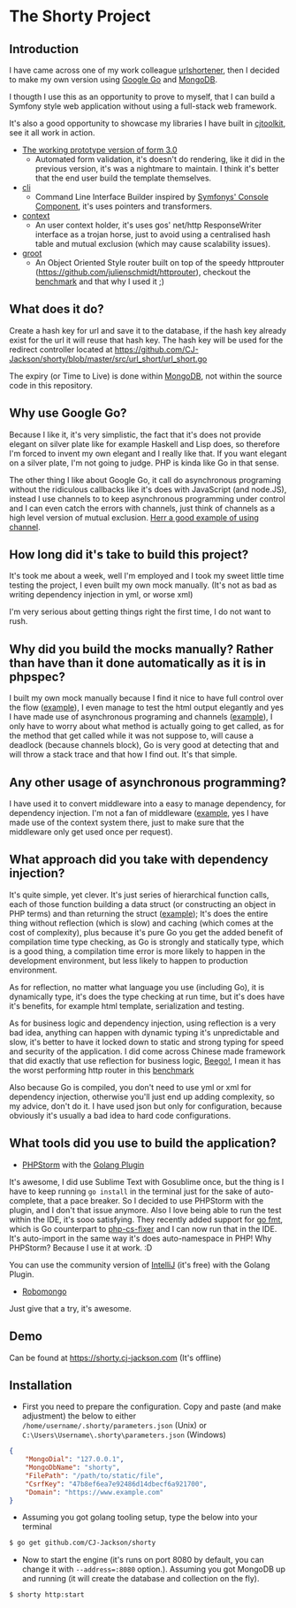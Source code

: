 # The Shorty Project

## Introduction

I have came across one of my work colleague [urlshortener](https://github.com/jarisoft/urlshortener), then I decided to make my own version using [Google Go](https://golang.org/) and [MongoDB](https://www.mongodb.org/).

I thougth I use this as an opportunity to prove to myself, that I can build a Symfony style web application without using a full-stack web framework.

It's also a good opportunity to showcase my libraries I have built in [cjtoolkit](https://github.com/cjtoolkit), see it all work in action.
* [The working prototype version of form 3.0](https://github.com/cjtoolkit/form/tree/epic/form_three)
    * Automated form validation, it's doesn't do rendering, like it did in the previous version, it's was a nightmare to maintain.  I think it's better that the end  user build the template themselves.
* [cli](https://github.com/cjtoolkit/cli)
    * Command Line Interface Builder inspired by [Symfonys' Console Component](http://symfony.com/doc/current/components/console/introduction.html), it's uses pointers and transformers.
* [context](https://github.com/cjtoolkit/context)
    * An user context holder, it's uses gos' net/http ResponseWriter interface as a trojan horse, just to avoid using a centralised hash table and mutual exclusion (which may cause scalability issues).
* [groot](https://github.com/cjtoolkit/groot)
    * An Object Oriented Style router built on top of the speedy httprouter (https://github.com/julienschmidt/httprouter), checkout the [benchmark](https://github.com/julienschmidt/go-http-routing-benchmark) and that why I used it ;)

## What does it do?

Create a hash key for url and save it to the database, if the hash key already exist for the url it will reuse that hash key.  The hash key will be used for the redirect controller located at https://github.com/CJ-Jackson/shorty/blob/master/src/url_short/url_short.go

The expiry (or Time to Live) is done within [MongoDB](https://docs.mongodb.org/manual/tutorial/expire-data/), not within the source code in this repository.

## Why use Google Go?

Because I like it, it's very simplistic, the fact that it's does not provide elegant on silver plate like for example Haskell and Lisp does,  so therefore I'm forced to invent my own elegant and I really like that.  If you want elegant on a silver plate, I'm not going to judge.  PHP is kinda like Go in that sense.

The other thing I like about Google Go, it call do asynchronous programing without the ridiculous callbacks like it's does with JavaScript (and node.JS), instead I use channels to to keep asynchronous programming under control and I can even catch the errors with channels, just think of channels as a high level version of mutual exclusion.  [Herr a good example of using channel](https://tour.golang.org/concurrency/2).

## How long did it's take to build this project?

It's took me about a week, well I'm employed and I took my sweet little time testing the project, I even built my own mock manually. (It's not as bad as writing dependency injection in yml, or worse xml)

I'm very serious about getting things right the first time, I do not want to rush.

## Why did you build the mocks manually? Rather than have than it done automatically as it is in phpspec?

I built my own mock manually because I find it nice to have full control over the flow ([example](https://github.com/CJ-Jackson/shorty/blob/master/src/skeleton/skeleton_mock/skeleton_mock.go)), I even manage to test the html output elegantly and yes I have made use of asynchronous programing and channels ([example](https://github.com/CJ-Jackson/shorty/blob/master/web/index_action_test.go)), I only have to worry about what method is actually going to get called, as for the method that get called while it was not suppose to, will cause a deadlock (because channels block), Go is very good at detecting that and will throw a stack trace and that how I find out.  It's that simple.

## Any other usage of asynchronous programming?

I have used it to convert middleware into a easy to manage dependency, for dependency injection.  I'm not a fan of middleware ([example](https://github.com/CJ-Jackson/shorty/blob/master/src/csrf/services.go), yes I have made use of the context system there, just to make sure that the middleware only get used once per request).

## What approach did you take with dependency injection?

It's quite simple, yet clever.  It's just series of hierarchical function calls, each of those function building a data struct (or constructing an object in PHP terms) and than returning the struct ([example](https://github.com/CJ-Jackson/shorty/blob/master/src/url_short/services.go)); It's does the entire thing without reflection (which is slow) and caching (which comes at the cost of complexity), plus because it's pure Go you get the added benefit of compilation time type checking, as Go is strongly and statically type, which is a good thing, a compilation time error is more likely to happen in the development environment, but less likely to happen to production environment.

As for reflection, no matter what language you use (including Go), it is dynamically type, it's does the type checking at run time, but it's does have it's benefits, for example html template, serialization and testing.

As for business logic and dependency injection, using reflection is a very bad idea, anything can happen with dynamic typing it's unpredictable and slow, it's better to have it locked down to static and strong typing for speed and security of the application.  I did come across Chinese made framework that did exactly that use reflection for business logic, [Beego!](http://beego.me/), I mean it has the worst performing http router in this [benchmark](https://github.com/julienschmidt/go-http-routing-benchmark)

Also because Go is compiled, you don't need to use yml or xml for dependency injection, otherwise you'll just end up adding complexity, so my advice, don't do it.  I have used json but only for configuration,  because obviously it's usually a bad idea to hard code configurations.

## What tools did you use to build the application?

* [PHPStorm](https://www.jetbrains.com/phpstorm/) with the [Golang Plugin](https://github.com/go-lang-plugin-org/go-lang-idea-plugin)

It's awesome, I did use Sublime Text with Gosublime once, but the thing is I have to keep running `go install` in the terminal just for the sake of auto-complete, that a pace breaker.  So I decided to use PHPStorm with the plugin, and I don't that issue anymore.  Also I love being able to run the test within the IDE, it's sooo satisfying.  They recently added support for [go fmt](https://blog.golang.org/go-fmt-your-code), which is Go counterpart to [php-cs-fixer](https://github.com/FriendsOfPHP/PHP-CS-Fixer) and I can now run that in the IDE.  It's auto-import in the same way it's does auto-namespace in PHP!  Why PHPStorm? Because I use it at work. :D

You can use the community version of [IntelliJ](https://www.jetbrains.com/idea/?fromMenu) (it's free) with the Golang Plugin.

* [Robomongo](https://robomongo.org/)

Just give that a try, it's awesome.

## Demo

Can be found at https://shorty.cj-jackson.com (It's offline)

## Installation

* First you need to prepare the configuration. Copy and paste (and make adjustment) the below to either `/home/username/.shorty/parameters.json` (Unix) or `C:\Users\Username\.shorty\parameters.json` (Windows)

```json
{
	"MongoDial": "127.0.0.1",
	"MongoDbName": "shorty",
	"FilePath": "/path/to/static/file",
	"CsrfKey": "47b8ef6ea7e92486d14dbecf6a921700",
	"Domain": "https://www.example.com"
}
```

* Assuming you got golang tooling setup, type the below into your terminal

```sh
$ go get github.com/CJ-Jackson/shorty
```

* Now to start the engine (it's runs on port 8080 by default, you can change it with `--address=:8080` option.). Assuming you got MongoDB up and running (it will create the database and collection on the fly).

```sh
$ shorty http:start
```
